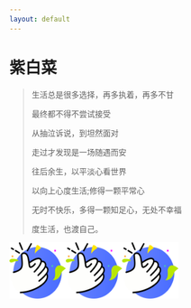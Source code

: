 ```yaml
---
layout: default
---
```


# 紫白菜

> 生活总是很多选择，再多执着，再多不甘
> 
> 最终都不得不尝试接受
> 
> 从抽泣诉说，到坦然面对
> 
> 走过才发现是一场随遇而安
> 
> 往后余生，以平淡心看世界
> 
> 以向上心度生活;修得一颗平常心
> 
> 无时不快乐，多得一颗知足心，无处不幸福
> 
> 度生活，也渡自己。


<img align="left" width="100" height="100" src="assets/image/dianzan.svg" title="点赞">  
<img align="left" width="100" height="100" src="assets/image/dianzan.svg" title="点赞">  
<img align="left" width="100" height="100" src="assets/image/dianzan.svg" title="点赞">  
